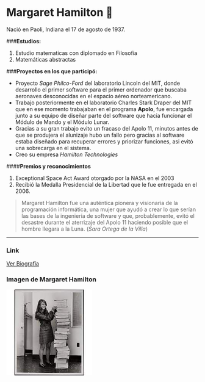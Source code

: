 # Margaret Hamilton :rocket:
Nació en Paoli, Indiana el 17 de agosto de 1937.

###**Estudios:**
1. Estudio matematicas con diplomado en Filosofía
2. Matemáticas abstractas
 
 ###**Proyectos en los que participó:**
 - Proyecto _Sage_ _Philco-Ford_ del laboratorio Lincoln del MIT, donde desarrollo el primer software para el primer ordenador que buscaba aeronaves desconocidas en el espacio aéreo norteamericano.
 - Trabajo posteriormente en el laboratorio Charles Stark Draper del MIT que en ese momento trabajaban en el programa **Apolo**, fue encargada junto a su equipo de diseñar parte del software que hacia funcionar el Módulo de Mando y el Módulo Lunar.
 - Gracias a su gran trabajo evito un fracaso del Apolo 11, minutos antes de que se produjera el alunizaje hubo un fallo pero gracias al software estaba diseñado para recuperar errores y priorizar funciones, asi evitó una sobrecarga en el sistema.
 - Creo su empresa _Hamilton Technologies_

####**Premios y reconocimientos**
1. Exceptional Space Act Award otorgado por la NASA en el 2003 
2. Recibió la Medalla Presidencial de la Libertad que le fue entregada en el 2006.


>Margaret Hamilton fue una auténtica pionera y visionaria de la programación informática, una mujer que ayudó a crear lo que serían las bases de la ingeniería de software y que, probablemente, evitó el desastre durante el aterrizaje del Apolo 11 haciendo posible que el hombre llegara a la Luna. (_Sara Ortega de la Villa_)


_____

### Link
[Ver Biografía](https://eldiariofeminista.info/2020/08/21/margaret-hamilton-la-primera-ingeniera-de-software-de-la-nasa-que-hizo-posible-la-llegada-del-hombre-a-la-luna/)

### Imagen de Margaret Hamilton
![alt text](https://github.com/angelesrey/superHeroinas/blob/main/margaretH.jpg "Margaret Hamilton con su codigo")
